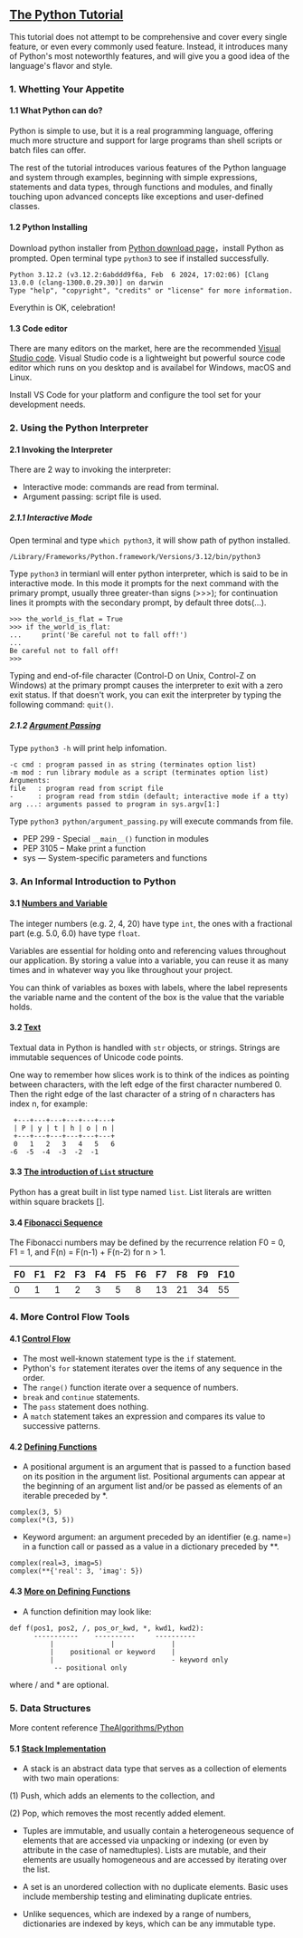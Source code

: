 
## [The Python Tutorial](https://docs.python.org/3/tutorial/index.html)

This tutorial does not attempt to be comprehensive and cover every single feature, or even
every commonly used feature. Instead, it introduces many of Python's most noteworthly features,
and will give you a good idea of the language's flavor and style.

### 1. Whetting Your Appetite

#### 1.1 What Python can do?

Python is simple to use, but it is a real programming language, offering much more structure and
support for large programs than shell scripts or batch files can offer.

The rest of the tutorial introduces various features of the Python language and system through
examples, beginning with simple expressions, statements and data types, through functions and
modules, and finally touching upon advanced concepts like exceptions and user-defined classes.

#### 1.2 Python Installing

Download python installer from [Python download page](https://www.python.org/downloads/)，install
Python as prompted.
Open terminal type `python3` to see if installed successfully.

```
Python 3.12.2 (v3.12.2:6abddd9f6a, Feb  6 2024, 17:02:06) [Clang 13.0.0 (clang-1300.0.29.30)] on darwin
Type "help", "copyright", "credits" or "license" for more information.
```

Everythin is OK, celebration!

#### 1.3 Code editor

There are many editors on the market, here are the recommended [Visual Studio code](https://code.visualstudio.com/).
Visual Studio code is a lightweight but powerful source code editor which runs on you desktop and
is availabel for Windows, macOS and Linux.

Install VS Code for your platform and configure the tool set for your development needs.

### 2. Using the Python Interpreter

#### 2.1 Invoking the Interpreter

There are 2 way to invoking the interpreter:

* Interactive mode: commands are read from terminal.
* Argument passing: script file is used.


##### 2.1.1 Interactive Mode

Open terminal and type `which python3`, it will show path of python installed.

```
/Library/Frameworks/Python.framework/Versions/3.12/bin/python3
```

Type `python3` in termianl will enter python interpreter, which is said to be in interactive mode. In this mode
it prompts for the next command with the primary prompt, usually three greater-than signs (>>>); for continuation
lines it prompts with the secondary prompt, by default three dots(...).

```
>>> the_world_is_flat = True
>>> if the_world_is_flat:
...     print('Be careful not to fall off!')
...
Be careful not to fall off!
>>>
```

Typing and end-of-file character (Control-D on Unix, Control-Z on Windows) at the primary prompt
causes the interpreter to exit with a zero exit status. If that doesn't work, you can exit the interpreter by typing the following command: `quit()`.

##### 2.1.2 [Argument Passing](argument_passing.py)

Type `python3 -h` will print help infomation.

```
-c cmd : program passed in as string (terminates option list)
-m mod : run library module as a script (terminates option list)
Arguments:
file   : program read from script file
-      : program read from stdin (default; interactive mode if a tty)
arg ...: arguments passed to program in sys.argv[1:]
```

Type `python3 python/argument_passing.py` will execute commands from file.

* PEP 299 - Special `__main__()` function in modules
* PEP 3105 – Make print a function
* sys — System-specific parameters and functions

### 3. An Informal Introduction to Python

#### 3.1 [Numbers and Variable](simple_calculator.py)

The integer numbers (e.g. 2, 4, 20) have type `int`, the ones with a fractional part (e.g. 5.0, 6.0)
have type `float`.

Variables are essential for holding onto and referencing values throughout our application. By
storing a value into a variable, you can reuse it as many times and in whatever way you like
throughout your project.

You can think of variables as boxes with labels, where the label represents the variable name
and the content of the box is the value that the variable holds.

#### 3.2 [Text](manipulate_text.py)

Textual data in Python is handled with `str` objects, or strings. Strings are immutable sequences
of Unicode code points.

One way to remember how slices work is to think of the indices as pointing between characters, with
the left edge of the first character numbered 0. Then the right edge of the last character of a
string of n characters has index n, for example:

```
 +---+---+---+---+---+---+
 | P | y | t | h | o | n |
 +---+---+---+---+---+---+
 0   1   2   3   4   5   6
-6  -5  -4  -3  -2  -1
```

#### 3.3 [The introduction of `List` structure](list_struct.py)

Python has a great built in list type named `list`. List literals are written within square
brackets [].

#### 3.4 [Fibonacci Sequence](fibonacci_series.py)

The Fibonacci numbers may be defined by the recurrence relation F0 = 0, F1 = 1,
and F(n) = F(n-1) + F(n-2) for n > 1.

| F0 | F1 | F2 | F3 | F4 | F5 | F6 | F7 | F8 | F9 | F10 |
| -- | -- | -- | -- | -- | -- | -- | -- | -- | -- | --  |
| 0  | 1  | 1  | 2  | 3  | 5  | 8  | 13 | 21 | 34 | 55  |

### 4. More Control Flow Tools

#### 4.1 [Control Flow](control_flow.py)

* The most well-known statement type is the `if` statement.
* Python's `for` statement iterates over the items of any sequence in the order.
* The `range()` function iterate over a sequence of numbers.
* `break` and `continue` statements.
* The `pass` statement does nothing.
* A `match` statement takes an expression and compares its value to successive patterns.

#### 4.2 [Defining Functions](define_function.py)

* A positional argument is an argument that is passed to a function based on its position in the
argument list. Positional arguments can appear at the beginning of an argument list and/or
be passed as elements of an iterable preceded by *.

```
complex(3, 5)
complex(*(3, 5))
```

* Keyword argument: an argument preceded by an identifier (e.g. name=) in a function call or
passed as a value in a dictionary preceded by **.

```
complex(real=3, imag=5)
complex(**{'real': 3, 'imag': 5})
```

#### 4.3 [More on Defining Functions](argument_list.py)

* A function definition may look like:

```
def f(pos1, pos2, /, pos_or_kwd, *, kwd1, kwd2):
      -----------    ----------     ----------
          |              |              |
          |    positional or keyword    |
          |                             - keyword only
           -- positional only
```

where / and * are optional.

### 5. Data Structures

More content reference [TheAlgorithms/Python](https://github.com/TheAlgorithms/Python)

#### 5.1 [Stack Implementation](stack_impl.py)

* A stack is an abstract data type that serves as a collection of elements with two main operations:

(1) Push, which adds an elements to the collection, and

(2) Pop, which removes the most recently added element.

* Tuples are immutable, and usually contain a heterogeneous sequence of elements that are
accessed via unpacking or indexing (or even by attribute in the case of namedtuples).
Lists are mutable, and their elements are usually homogeneous and are accessed by iterating
over the list.

* A set is an unordered collection with no duplicate elements. Basic uses include membership
testing and eliminating duplicate entries.

* Unlike sequences, which are indexed by a range of numbers, dictionaries are indexed by keys, which
can be any immutable type.
